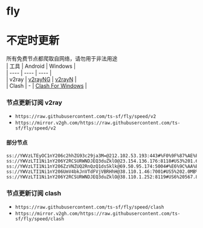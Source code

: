 # fly
# 不定时更新
所有免费节点都爬取自网络，请勿用于非法用途  
|  工具  | Android  | Windows  |  
|  ----  | ----   | ----  |  
| v2ray  | [v2rayNG](https://github.com/2dust/v2rayNG/releases) | [v2rayN](https://github.com/2dust/v2rayN/releases) |  
| Clash  | - | [Clash For Windows](https://github.com/2dust/clashN/releases) | 
  
### 节点更新订阅  v2ray
- `https://raw.githubusercontent.com/ts-sf/fly/speed/v2`  
- `https://mirror.v2gh.com/https://raw.githubusercontent.com/ts-sf/fly/speed/v2`  

#### 部分节点  
``` 
ss://YWVzLTEyOC1nY206c2hhZG93c29ja3M=@212.102.53.193:443#%F0%9F%87%AE%F0%9F%87%B9IT%E6%84%8F%E5%A4%A7%E5%88%A9%2091.3KB%2Fs
ss://YWVzLTI1Ni1nY206Y2RCSURWNDJEQ3duZklO@23.154.136.176:8118#US3%201.6MB%2Fs
ss://YWVzLTI1Ni1nY206ZzVNZUQ2RnQzQ1dsSklk@69.50.95.174:5004#%E6%9C%AA%E7%9F%A54%201.8MB%2Fs
ss://YWVzLTI1Ni1nY206UmV4bkJnVTdFVjVBRHhH@38.110.1.46:7001#US5%202.0MB%2Fs
ss://YWVzLTI1Ni1nY206Y2RCSURWNDJEQ3duZklO@38.110.1.252:8119#US6%20567.8KB%2Fs
```
### 节点更新订阅  clash
- `https://raw.githubusercontent.com/ts-sf/fly/speed/clash`  
- `https://mirror.v2gh.com/https://raw.githubusercontent.com/ts-sf/fly/speed/clash`  


